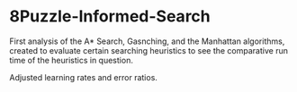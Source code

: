 # 8Puzzle-Informed-Search

First analysis of the A* Search, Gasnching, and the Manhattan algorithms, created to evaluate certain searching heuristics to see the comparative run time of the heuristics in question. 

Adjusted learning rates and error ratios.
